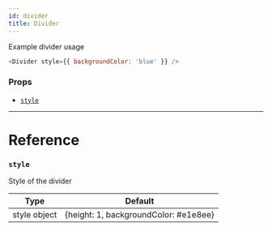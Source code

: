 ```yaml
---
id: divider
title: Divider
---
```


Example divider usage

```js
<Divider style={{ backgroundColor: 'blue' }} />
```

### Props

* [`style`](#style)

---

# Reference

### `style`

Style of the divider

|     Type     |                Default                |
| :----------: | :-----------------------------------: |
| style object | {height: 1, backgroundColor: #e1e8ee} |
